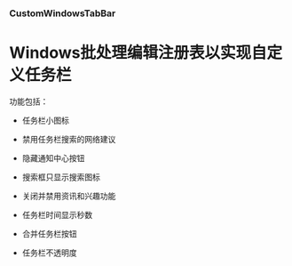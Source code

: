 ### CustomWindowsTabBar
# Windows批处理编辑注册表以实现自定义任务栏

功能包括：

- 任务栏小图标

- 禁用任务栏搜索的网络建议

- 隐藏通知中心按钮

- 搜索框只显示搜索图标

- 关闭并禁用资讯和兴趣功能

- 任务栏时间显示秒数

- 合并任务栏按钮

- 任务栏不透明度

